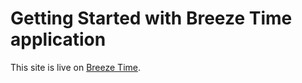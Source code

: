 # Getting Started with Breeze Time application

This site is live on [Breeze Time](https://breeze-time.netlify.app).

